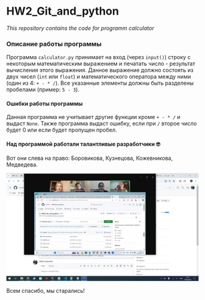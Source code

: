 # HW2_Git_and_python
*This repository contains the code for programm calculator*

### Описание работы программы
Программа `calculator.py` принимает на вход (через `input()`) строку с некоторым математическим выражением и 
печатать число - результат вычисления этого выражения. Данное выражение должно состоять из двух чисел (`int` 
или `float`) и математического оператора между ними (один из 4: `+ - * /`). Все указанные элементы должны 
быть разделены пробелами (пример: `5 - 3`). 

#### Ошибки работы программы
Данная программа не учитывает другие функции кроме `+ - * /` и выдаст `None`. Также программа выдаст ошибку, 
если при `/` второе число будет 0 или если будет пропущен пробел.

#### Над программой работали талантливые разработчики 🤓
Вот они слева на право: Боровикова, Кузнецова, Кожевникова, Медведева.

![alt text](team.jpg)

Всем спасибо, мы старались!
